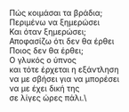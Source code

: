Πώς κοιμάσαι τα βράδια;\
Περιμένω να ξημερώσει\
Και όταν ξημερώσει;\
Αποφασίζω ότι δεν θα έρθει\
Ποιος δεν θα έρθει;\
Ο γλυκός ο ύπνος\
και τότε έρχεται η εξάντληση\
να με σβήσει για να μπορέσει\
να με έχει δική της\
σε λίγες ώρες πάλι.\